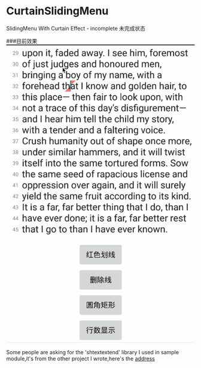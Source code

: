 # CurtainSlidingMenu
SlidingMenu With Curtain Effect - incomplete
未完成状态

###目前效果
![art1](arts/arts1.gif)


>
Some people are asking for the 'shtextextend' library I used in sample module,it's from the other project I wrote,here's the [address](https://github.com/7heaven/md2tv)